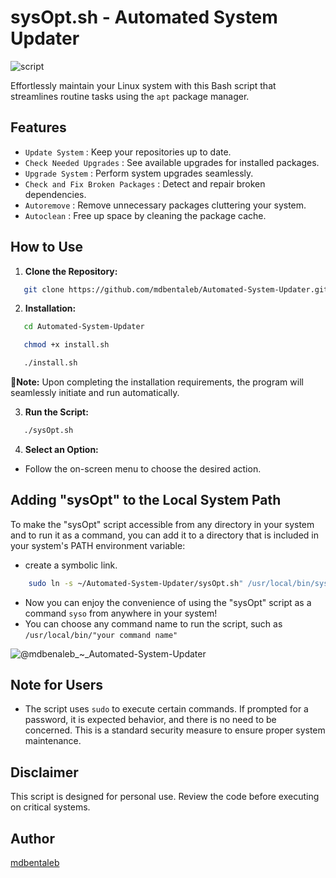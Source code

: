 # sysOpt.sh - Automated System Updater

![script](https://github.com/mdbentaleb/Automated-System-Updater/assets/132714803/3d37bf4f-168b-447d-871e-a3a457e6b912)


Effortlessly maintain your Linux system with this Bash script that streamlines routine tasks using the `apt` package manager.

## Features

- `Update System` : Keep your repositories up to date.
- `Check Needed Upgrades` : See available upgrades for installed packages.
- `Upgrade System` : Perform system upgrades seamlessly.
- `Check and Fix Broken Packages` : Detect and repair broken dependencies.
- `Autoremove` : Remove unnecessary packages cluttering your system.
- `Autoclean` : Free up space by cleaning the package cache.

## How to Use

1. **Clone the Repository:**

```bash
   git clone https://github.com/mdbentaleb/Automated-System-Updater.git
```

2. **Installation:**

```bash
   cd Automated-System-Updater
```
```bash
   chmod +x install.sh
```
```bash
   ./install.sh
```
📌**Note:** Upon completing the installation requirements, the program will seamlessly initiate and run automatically.

3. **Run the Script:**
```bash
   ./sysOpt.sh
```

4. **Select an Option:**

- Follow the on-screen menu to choose the desired action.

## Adding "sysOpt" to the Local System Path

To make the "sysOpt" script accessible from any directory in your system and to run it as a command,
you can add it to a directory that is included in your system's PATH environment variable:

- create a symbolic link.
```bash
	sudo ln -s ~/Automated-System-Updater/sysOpt.sh" /usr/local/bin/syso
```


- Now you can enjoy the convenience of using the "sysOpt" script as a command `syso` from anywhere in your system!
- You can choose any command name to run the script, such as `/usr/local/bin/"your command name"`


![@mdbenaleb_~_Automated-System-Updater](https://github.com/mdbentaleb/Automated-System-Updater/assets/132714803/2a7a8fca-e413-434a-bf92-16d66010f258)


## Note for Users

- The script uses `sudo` to execute certain commands. If prompted for a password, it is expected behavior, and there is no need to be concerned. This is a standard security measure to ensure proper system maintenance.


## Disclaimer

This script is designed for personal use. Review the code before executing on critical systems.


## Author

[mdbentaleb](https://github.com/mdbentaleb)
